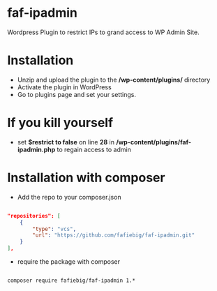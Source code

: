 # faf-ipadmin

Wordpress Plugin to restrict IPs to grand access to WP Admin Site.

# Installation

* Unzip and upload the plugin to the **/wp-content/plugins/** directory
* Activate the plugin in WordPress
* Go to plugins page and set your settings.

# If you kill yourself

* set **$restrict to false** on line **28** in **/wp-content/plugins/faf-ipadmin.php** to regain access to admin

# Installation with composer

* Add the repo to your composer.json

```json

"repositories": [
    {
        "type": "vcs",
        "url": "https://github.com/fafiebig/faf-ipadmin.git"
    }
],

```

* require the package with composer

```shell

composer require fafiebig/faf-ipadmin 1.*

```